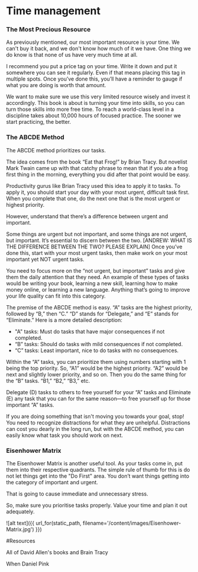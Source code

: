 ﻿# Time management


### The Most Precious Resource

As previously mentioned, our most important resource is your time. We can't buy it back, and we don't know how much of it we have. One thing we do know is that none of us have very much time at all. 

I recommend you put a price tag on your time. Write it down and put it somewhere you can see it regularly. Even if that means placing this tag in multiple spots. Once you’ve done this, you’ll have a reminder to gauge if what you are doing is worth that amount.

We want to make sure we use this very limited resource wisely and invest it accordingly. This book is about is turning your time into skills, so you can turn those skills into more free time. To reach a world-class level in a discipline takes about 10,000 hours of focused practice. The sooner we start practicing, the better.

### The ABCDE Method

The ABCDE method prioritizes our tasks. 

The idea comes from the book “Eat that Frog!” by Brian Tracy. But novelist Mark Twain came up with that catchy phrase to mean that if you ate a frog first thing in the morning, everything you did after that point would be easy. 

Productivity gurus like Brian Tracy used this idea to apply it to tasks. 
To apply it, you should start your day with your most urgent, difficult task first. When you complete that one, do the next one that is the most urgent or highest priority. 

However, understand that there’s a difference between urgent and important. 

Some things are urgent but not important, and some things are not urgent, but important. It’s essential to discern between the two. [ANDREW: WHAT IS THE DIFFERENCE BETWEEN THE TWO? PLEASE EXPLAIN] Once you’ve done this, start with your most urgent tasks, then make work on your most important yet NOT urgent tasks. 

You need to focus more on the “not urgent, but important” tasks and give them the daily attention that they need. An example of these types of tasks would be writing your book, learning a new skill, learning how to make money online, or learning a new language. Anything that’s going to improve your life quality can fit into this category.  

The premise of the ABCDE method is easy. “A” tasks are the highest priority, followed by “B,” then “C.” “D” stands for “Delegate,” and “E” stands for “Eliminate.” Here is a more detailed description:

<ul>
    <li>"A" tasks: Must do tasks that have major consequences if not completed.</li>
    <li>“B” tasks: Should do tasks with mild consequences if not completed.</li>
    <li>“C” tasks: Least important, nice to do tasks with no consequences.</li>
</ul>

Within the “A” tasks, you can prioritize them using numbers starting with 1 being the top priority. So, “A1” would be the highest priority. “A2” would be next and slightly lower priority, and so on. Then you do the same thing for the “B” tasks. “B1,” “B2,” “B3,” etc. 

Delegate (D) tasks to others to free yourself for your “A” tasks and Eliminate (E) any task that you can for the same reason—to free yourself up for those important “A” tasks. 

If you are doing something that isn't moving you towards your goal, stop! You need to recognize distractions for what they are unhelpful. Distractions can cost you dearly in the long run, but with the ABCDE method, you can easily know what task you should work on next. 

### Eisenhower Matrix

The Eisenhower Matrix is another useful tool. As your tasks come in, put them into their respective quadrants. The simple rule of thumb for this
is do not let things get into the "Do First" area. You don’t want things getting into the category of important and urgent. 

That is going to cause immediate and unnecessary stress.

So, make sure you prioritise tasks properly. Value your time and plan it out adequately. 

![alt text]({{ url_for(static_path, filename='/content/images/Eisenhower-Matrix.jpg') }})



#Resources

All of David Allen's books and Brain Tracy

When Daniel Pink
